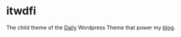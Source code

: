 # itwdfi
The child theme of the [Daily](http://www.robertbrodziak.com/en/free-wordpress-themes/daily-theme/) Wordpress Theme that power my [blog](http://blog.guicciardi.net).
